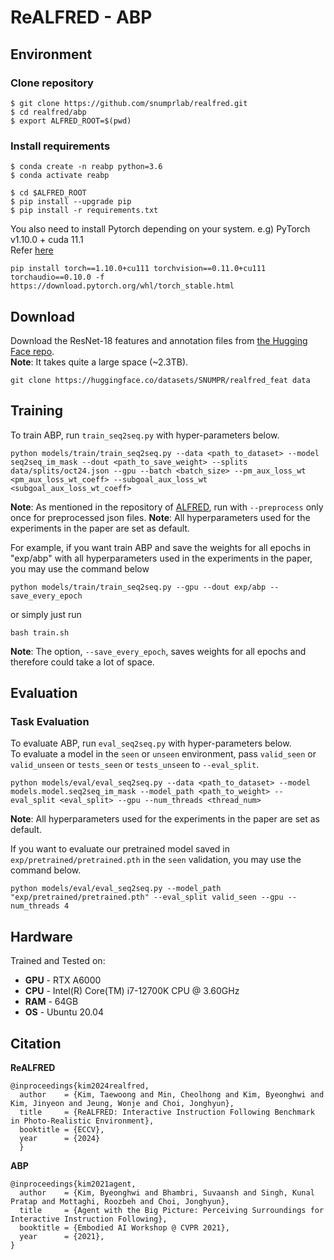 # ReALFRED - ABP


## Environment
### Clone repository
```
$ git clone https://github.com/snumprlab/realfred.git
$ cd realfred/abp
$ export ALFRED_ROOT=$(pwd)
```

### Install requirements
```
$ conda create -n reabp python=3.6
$ conda activate reabp

$ cd $ALFRED_ROOT
$ pip install --upgrade pip
$ pip install -r requirements.txt
```
You also need to install Pytorch depending on your system. e.g) PyTorch v1.10.0 + cuda 11.1 <br>
Refer [here](https://pytorch.kr/get-started/previous-versions/)
```
pip install torch==1.10.0+cu111 torchvision==0.11.0+cu111 torchaudio==0.10.0 -f https://download.pytorch.org/whl/torch_stable.html
```



## Download
Download the ResNet-18 features and annotation files from <a href="https://huggingface.co/datasets/SNUMPR/realfred_feat">the Hugging Face repo</a>.
<br>
**Note**: It takes quite a large space (~2.3TB).
```
git clone https://huggingface.co/datasets/SNUMPR/realfred_feat data
```

## Training
To train ABP, run `train_seq2seq.py` with hyper-parameters below. <br>
```
python models/train/train_seq2seq.py --data <path_to_dataset> --model seq2seq_im_mask --dout <path_to_save_weight> --splits data/splits/oct24.json --gpu --batch <batch_size> --pm_aux_loss_wt <pm_aux_loss_wt_coeff> --subgoal_aux_loss_wt <subgoal_aux_loss_wt_coeff>
```
**Note**: As mentioned in the repository of <a href="https://github.com/askforalfred/alfred/tree/master/models">ALFRED</a>, run with `--preprocess` only once for preprocessed json files. 
**Note**: All hyperparameters used for the experiments in the paper are set as default.

For example, if you want train ABP and save the weights for all epochs in "exp/abp" with all hyperparameters used in the experiments in the paper, you may use the command below <br>
```
python models/train/train_seq2seq.py --gpu --dout exp/abp --save_every_epoch
```
or simply just run
```
bash train.sh
```
**Note**: The option, `--save_every_epoch`, saves weights for all epochs and therefore could take a lot of space.


## Evaluation
### Task Evaluation
To evaluate ABP, run `eval_seq2seq.py` with hyper-parameters below. <br>
To evaluate a model in the `seen` or `unseen` environment, pass `valid_seen` or `valid_unseen` or `tests_seen` or `tests_unseen` to `--eval_split`.
```
python models/eval/eval_seq2seq.py --data <path_to_dataset> --model models.model.seq2seq_im_mask --model_path <path_to_weight> --eval_split <eval_split> --gpu --num_threads <thread_num>
```
**Note**: All hyperparameters used for the experiments in the paper are set as default.

If you want to evaluate our pretrained model saved in `exp/pretrained/pretrained.pth` in the `seen` validation, you may use the command below.
```
python models/eval/eval_seq2seq.py --model_path "exp/pretrained/pretrained.pth" --eval_split valid_seen --gpu --num_threads 4
```


## Hardware 
Trained and Tested on:
- **GPU** - RTX A6000
- **CPU** - Intel(R) Core(TM) i7-12700K CPU @ 3.60GHz
- **RAM** - 64GB
- **OS** - Ubuntu 20.04


## Citation
**ReALFRED**
```
@inproceedings{kim2024realfred,
  author    = {Kim, Taewoong and Min, Cheolhong and Kim, Byeonghwi and Kim, Jinyeon and Jeung, Wonje and Choi, Jonghyun},
  title     = {ReALFRED: Interactive Instruction Following Benchmark in Photo-Realistic Environment},
  booktitle = {ECCV},
  year      = {2024}
  }
```
**ABP**
```
@inproceedings{kim2021agent,
  author    = {Kim, Byeonghwi and Bhambri, Suvaansh and Singh, Kunal Pratap and Mottaghi, Roozbeh and Choi, Jonghyun},
  title     = {Agent with the Big Picture: Perceiving Surroundings for Interactive Instruction Following},
  booktitle = {Embodied AI Workshop @ CVPR 2021},
  year      = {2021},
}
```